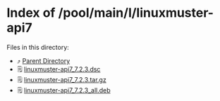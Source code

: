 
# Index of /pool/main/l/linuxmuster-api7
Files in this directory:
- ⤴ [Parent Directory](../)
- 🗒 [linuxmuster-api7_7.2.3.dsc](linuxmuster-api7_7.2.3.dsc)
- 🗒 [linuxmuster-api7_7.2.3.tar.gz](linuxmuster-api7_7.2.3.tar.gz)
- 🗒 [linuxmuster-api7_7.2.3_all.deb](linuxmuster-api7_7.2.3_all.deb)
